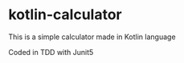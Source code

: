 # kotlin-calculator

This is a simple calculator made in Kotlin language

Coded in TDD with Junit5    